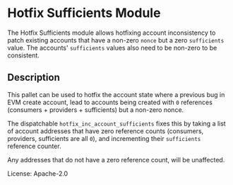 # Hotfix Sufficients Module

The Hotfix Sufficients module allows hotfixing account inconsistency to patch existing accounts that have a non-zero `nonce` but a zero `sufficients` value. 
The accounts' `sufficients` values also need to be non-zero to be consistent.

## Description

This pallet can be used to hotfix the account state where a previous bug in EVM create account, lead to accounts being created with `0` references (consumers + providers + sufficients)
but a non-zero nonce.

The dispatchable `hotfix_inc_account_sufficients` fixes this by taking a list of account addresses that have zero reference counts (consumers, providers, sufficients are all `0`),
and incrementing their `sufficients` reference counter.

Any addresses that do not have a zero reference count, will be unaffected.

License: Apache-2.0
